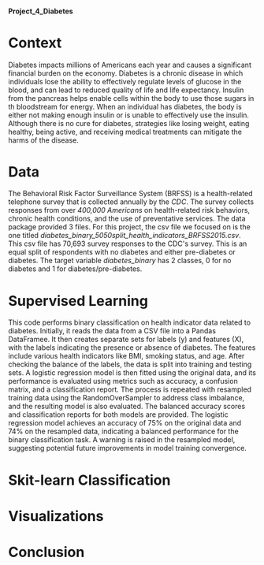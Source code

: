 #### Project_4_Diabetes

# Context
  Diabetes impacts millions of Americans each year and causes a significant financial burden on the economy. Diabetes is a chronic disease in which individuals lose the ability to effectively regulate levels of glucose in the blood, and can lead to reduced quality of life and life expectancy. Insulin from the pancreas helps enable cells within the body to use those sugars in th bloodstream for energy. When an individual has diabetes, the body is either not making enough insulin or is unable to effectively use the insulin.
Although there is no cure for diabetes, strategies like losing weight, eating healthy, being active, and receiving medical treatments can mitigate the harms of the disease. 

# Data 
The Behavioral Risk Factor Surveillance System (BRFSS) is a health-related telephone survey that is collected annually by the *CDC*. The survey collects responses from over *400,000 Americans* on health-related risk behaviors, chronic health conditions, and the use of preventative services. 
The data package provided 3 files. For this project, the csv file we focused on is the one titled *diabetes_binary_5050split_health_indicators_BRFSS2015.csv*. 
This csv file has 70,693 survey responses to the CDC's survey. This is an equal split of respondents with no diabetes and either pre-diabetes or diabetes. The target variable *diabetes_binary* has 2 classes, 0 for no diabetes and 1 for diabetes/pre-diabetes.


# Supervised Learning 
This code performs binary classification on health indicator data related to diabetes. Initially, it reads the data from a CSV file into a Pandas DataFramee. It then creates separate sets for labels (y) and features (X), with the labels indicating the presence or absence of diabetes. The features include various health indicators like BMI, smoking status, and age. After checking the balance of the labels, the data is split into training and testing sets. A logistic regression model is then fitted using the original data, and its performance is evaluated using metrics such as accuracy, a confusion matrix, and a classification report. The process is repeated with resampled training data using the RandomOverSampler to address class imbalance, and the resulting model is also evaluated. The balanced accuracy scores and classification reports for both models are provided. The logistic regression model achieves an accuracy of 75% on the original data and 74% on the resampled data, indicating a balanced performance for the binary classification task. A warning is raised in the resampled model, suggesting potential future improvements in model training convergence.

# Skit-learn Classification 

# Visualizations

# Conclusion
